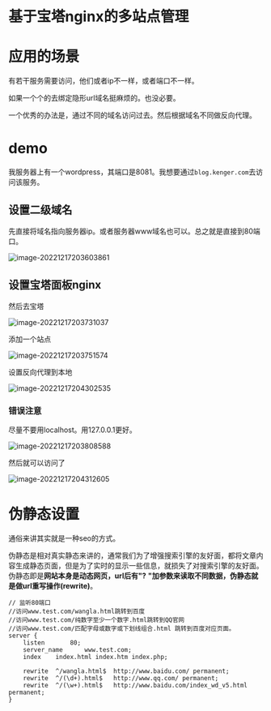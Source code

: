 # 基于宝塔nginx的多站点管理

# 应用的场景

有若干服务需要访问，他们或者ip不一样，或者端口不一样。

如果一个个的去绑定隐形url域名挺麻烦的。也没必要。

一个优秀的办法是，通过不同的域名访问过去。然后根据域名不同做反向代理。



# demo

我服务器上有一个wordpress，其端口是8081。我想要通过`blog.kenger.com`去访问该服务。



## 设置二级域名

先直接将域名指向服务器ip。或者服务器www域名也可以。总之就是直接到80端口。

![image-20221217203603861](https://raw.githubusercontent.com/kengerlwl/kengerlwl.github.io/master/image/7d3fdd730213faafd876f5c39adc98ca/7c600b883827b37010c4aa5fd5a6ad04.png)

## 设置宝塔面板nginx

然后去宝塔

![image-20221217203731037](https://raw.githubusercontent.com/kengerlwl/kengerlwl.github.io/master/image/7d3fdd730213faafd876f5c39adc98ca/4478ddcc4224e5f5fa0ba799d09c245e.png)



添加一个站点

![image-20221217203751574](https://raw.githubusercontent.com/kengerlwl/kengerlwl.github.io/master/image/7d3fdd730213faafd876f5c39adc98ca/96411d22da4f6290b0c8645b93df94af.png)



设置反向代理到本地

![image-20221217204302535](https://raw.githubusercontent.com/kengerlwl/kengerlwl.github.io/master/image/7d3fdd730213faafd876f5c39adc98ca/0a0df8a8546b32df15f96a5226a75713.png)

### 错误注意

尽量不要用localhost。用127.0.0.1更好。

![image-20221217203808588](https://raw.githubusercontent.com/kengerlwl/kengerlwl.github.io/master/image/7d3fdd730213faafd876f5c39adc98ca/d1fb124357b45b2d75a26dcfa362255f.png)



然后就可以访问了



![image-20221217204312605](https://raw.githubusercontent.com/kengerlwl/kengerlwl.github.io/master/image/7d3fdd730213faafd876f5c39adc98ca/510f3b91cd60dcc1840fc5194894106a.png)





# 伪静态设置

通俗来讲其实就是一种seo的方式。

伪静态是相对真实静态来讲的，通常我们为了增强搜索引擎的友好面，都将文章内容生成静态页面，但是为了实时的显示一些信息，就损失了对搜索引擎的友好面。 伪静态即是**网站本身是动态网页，url后有"?** **"加参数来读取不同数据，伪静态就是做url重写操作(rewrite)**。

```
// 监听80端口
//访问www.test.com/wangla.html跳转到百度
//访问www.test.com/纯数字至少一个数字.html跳转到QQ官网
//访问www.test.com/匹配字母或数字或下划线组合.html 跳转到百度对应页面。
server {
    listen       80;
    server_name      www.test.com;
    index    index.html index.htm index.php;
 
    rewrite  ^/wangla.html$  http://www.baidu.com/ permanent;
    rewrite  ^/(\d+).html$   http://www.qq.com/ permanent;
    rewrite  ^/(\w+).html$   http://www.baidu.com/index_wd_v5.html permanent;
}
```


